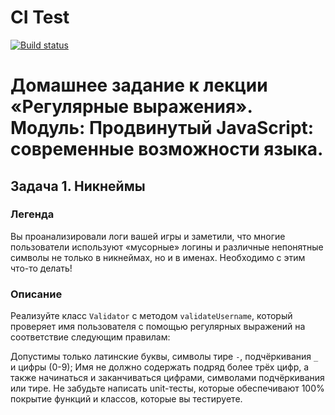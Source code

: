 # CI Test
[![Build status](https://ci.appveyor.com/api/projects/status/qpbm7865mtya8y1l?svg=true)](https://ci.appveyor.com/project/Natasha01013/ajs-hw7-regex-task1-nickname) 

# Домашнее задание к лекции «Регулярные выражения». Модуль: Продвинутый JavaScript: современные возможности языка. 
## Задача 1. Никнеймы

### Легенда
Вы проанализировали логи вашей игры и заметили, что многие пользователи используют «мусорные» логины и различные непонятные символы не только в никнеймах, но и в именах. Необходимо с этим что-то делать! 

### Описание 
Реализуйте класс `Validator` с методом `validateUsername`, который проверяет имя пользователя с помощью регулярных выражений на соответствие следующим правилам: 

Допустимы только латинские буквы, символы тире `-`, подчёркивания `_` и цифры (0-9); 
Имя не должно содержать подряд более трёх цифр, а также начинаться и заканчиваться цифрами, символами подчёркивания или тире. 
Не забудьте написать unit-тесты, которые обеспечивают 100% покрытие функций и классов, которые вы тестируете. 